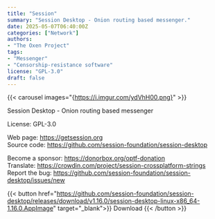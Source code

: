 ```yaml
---
title: "Session"
summary: "Session Desktop - Onion routing based messenger."
date: 2025-05-07T06:40:00Z
categories: ["Network"]
authors:
- "The Oxen Project"
tags: 
- "Messenger"
- "Censorship-resistance software"
license: "GPL-3.0"
draft: false
---
```


{{< carousel images="{https://i.imgur.com/ydVhH00.png}" >}}

Session Desktop - Onion routing based messenger

License: GPL-3.0

Web page: <https://getsession.org>  
Source code: <https://github.com/session-foundation/session-desktop>

Become a sponsor: <https://donorbox.org/optf-donation>  
Translate: <https://crowdin.com/project/session-crossplatform-strings>  
Report the bug: <https://github.com/session-foundation/session-desktop/issues/new>  

{{< button href="https://github.com/session-foundation/session-desktop/releases/download/v1.16.0/session-desktop-linux-x86_64-1.16.0.AppImage" target="_blank">}}
Download
{{< /button >}}